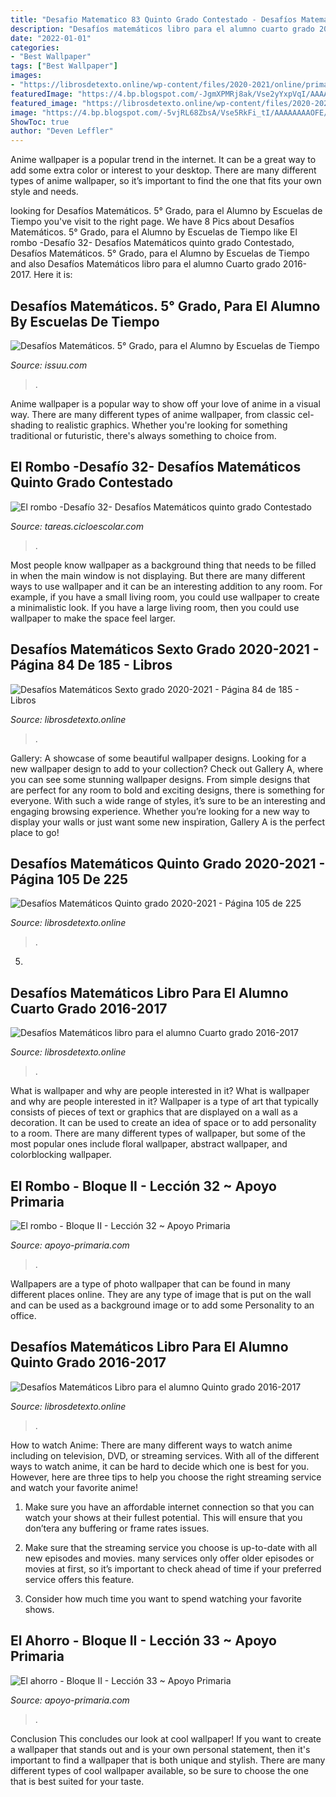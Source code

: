 ```yaml
---
title: "Desafio Matematico 83 Quinto Grado Contestado - Desafíos Matemáticos Quinto Grado 2020-2021"
description: "Desafíos matemáticos libro para el alumno cuarto grado 2016-2017"
date: "2022-01-01"
categories:
- "Best Wallpaper"
tags: ["Best Wallpaper"]
images:
- "https://librosdetexto.online/wp-content/files/2020-2021/online/primaria/quinto/desafios/105.jpg"
featuredImage: "https://4.bp.blogspot.com/-JgmXPMRj8ak/Vse2yYxpVqI/AAAAAAAAOEk/c0GiKtNQxLQ/s1600/de..22.png"
featured_image: "https://librosdetexto.online/wp-content/files/2020-2021/online/primaria/sexto/desafios/084.jpg"
image: "https://4.bp.blogspot.com/-5vjRL68ZbsA/Vse5RkFi_tI/AAAAAAAAOFE/8vv7CsIABq0/s1600/de..24.png"
ShowToc: true
author: "Deven Leffler"
---
```



Anime wallpaper is a popular trend in the internet. It can be a great way to add some extra color or interest to your desktop. There are many different types of anime wallpaper, so it’s important to find the one that fits your own style and needs.

	

		
looking for Desafíos Matemáticos. 5° Grado, para el Alumno by Escuelas de Tiempo you've visit to the right page. We have 8 Pics about Desafíos Matemáticos. 5° Grado, para el Alumno by Escuelas de Tiempo like El rombo -Desafío 32- Desafíos Matemáticos quinto grado Contestado, Desafíos Matemáticos. 5° Grado, para el Alumno by Escuelas de Tiempo and also Desafíos Matemáticos libro para el alumno Cuarto grado 2016-2017. Here it is:
		
    
## Desafíos Matemáticos. 5° Grado, Para El Alumno By Escuelas De Tiempo

<img loading=lazy src="https://image.isu.pub/140111220039-c64b851e246a9887e9431887cda63b2d/jpg/page_162.jpg" onerror="this.onerror=null;this.src='https://tse1.mm.bing.net/th?id=OIP.QgOU-qyaryDOE74gUvVdPAHaJm&amp;pid=15.1';" alt="Desafíos Matemáticos. 5° Grado, para el Alumno by Escuelas de Tiempo">

_Source: issuu.com_

>. 

	

Anime wallpaper is a popular way to show off your love of anime in a visual way. There are many different types of anime wallpaper, from classic cel-shading to realistic graphics. Whether you're looking for something traditional or futuristic, there's always something to choice from.

    
## El Rombo -Desafío 32- Desafíos Matemáticos Quinto Grado Contestado

<img loading=lazy src="https://2.bp.blogspot.com/-K6fJm0YsYbs/WhY8JyL-gYI/AAAAAAAAAKI/p8oLxZBqiuEWgW5TUZs4xxhLf0eHGsNbgCK4BGAYYCw/s1600/el_rombo_pagina71.jpg" onerror="this.onerror=null;this.src='https://tse1.mm.bing.net/th?id=OIP.XbA0mrd4AoQIZvgoitACCAHaJx&amp;pid=15.1';" alt="El rombo -Desafío 32- Desafíos Matemáticos quinto grado Contestado">

_Source: tareas.cicloescolar.com_

>. 

	

Most people know wallpaper as a background thing that needs to be filled in when the main window is not displaying. But there are many different ways to use wallpaper and it can be an interesting addition to any room. For example, if you have a small living room, you could use wallpaper to create a minimalistic look. If you have a large living room, then you could use wallpaper to make the space feel larger.

    
## Desafíos Matemáticos Sexto Grado 2020-2021 - Página 84 De 185 - Libros

<img loading=lazy src="https://librosdetexto.online/wp-content/files/2020-2021/online/primaria/sexto/desafios/084.jpg" onerror="this.onerror=null;this.src='https://tse4.mm.bing.net/th?id=OIP.Q4J2sT7nN26Sa-2zT8NidgHaJw&amp;pid=15.1';" alt="Desafíos Matemáticos Sexto grado 2020-2021 - Página 84 de 185 - Libros">

_Source: librosdetexto.online_

>. 

	

Gallery: A showcase of some beautiful wallpaper designs.
Looking for a new wallpaper design to add to your collection? Check out Gallery A, where you can see some stunning wallpaper designs. From simple designs that are perfect for any room to bold and exciting designs, there is something for everyone. With such a wide range of styles, it’s sure to be an interesting and engaging browsing experience. Whether you’re looking for a new way to display your walls or just want some new inspiration, Gallery A is the perfect place to go!





	
	
    
## Desafíos Matemáticos Quinto Grado 2020-2021 - Página 105 De 225

<img loading=lazy src="https://librosdetexto.online/wp-content/files/2020-2021/online/primaria/quinto/desafios/105.jpg" onerror="this.onerror=null;this.src='https://tse1.mm.bing.net/th?id=OIP.7ZPwAZsu8v0BWQ8KnHHDkQHaJw&amp;pid=15.1';" alt="Desafíos Matemáticos Quinto grado 2020-2021 - Página 105 de 225">

_Source: librosdetexto.online_

>. 

	

5.

    
## Desafíos Matemáticos Libro Para El Alumno Cuarto Grado 2016-2017

<img loading=lazy src="https://www.librosdetexto.online/wp-content/uploads/online/2016-2017/cuarto/desafios-alumno/pagina66.jpg" onerror="this.onerror=null;this.src='https://tse4.mm.bing.net/th?id=OIP.9HOAq6gzjOHgJ42w-2U5NgHaJx&amp;pid=15.1';" alt="Desafíos Matemáticos libro para el alumno Cuarto grado 2016-2017">

_Source: librosdetexto.online_

>. 

	

What is wallpaper and why are people interested in it?
What is wallpaper and why are people interested in it?
Wallpaper is a type of art that typically consists of pieces of text or graphics that are displayed on a wall as a decoration. It can be used to create an idea of space or to add personality to a room. There are many different types of wallpaper, but some of the most popular ones include floral wallpaper, abstract wallpaper, and colorblocking wallpaper.

    
## El Rombo - Bloque II - Lección 32 ~ Apoyo Primaria

<img loading=lazy src="https://4.bp.blogspot.com/-JgmXPMRj8ak/Vse2yYxpVqI/AAAAAAAAOEk/c0GiKtNQxLQ/s1600/de..22.png" onerror="this.onerror=null;this.src='https://tse3.mm.bing.net/th?id=OIP.vejJHo2AOE-3VHV29k4uVgHaJw&amp;pid=15.1';" alt="El rombo - Bloque II - Lección 32 ~ Apoyo Primaria">

_Source: apoyo-primaria.com_

>. 

	



Wallpapers are a type of photo wallpaper that can be found in many different places online. They are any type of image that is put on the wall and can be used as a background image or to add some Personality to an office.

    
## Desafíos Matemáticos Libro Para El Alumno Quinto Grado 2016-2017

<img loading=lazy src="https://librosdetexto.online/wp-content/uploads/online/2016-2017/quinto/desafios-alumno/pagina87.jpg" onerror="this.onerror=null;this.src='https://tse2.mm.bing.net/th?id=OIP.OA9Tl_gzBRET7OWQsMcdHQHaJx&amp;pid=15.1';" alt="Desafíos Matemáticos Libro para el alumno Quinto grado 2016-2017">

_Source: librosdetexto.online_

>. 

	

How to watch Anime: There are many different ways to watch anime including on television, DVD, or streaming services.
With all of the different ways to watch anime, it can be hard to decide which one is best for you. However, here are three tips to help you choose the right streaming service and watch your favorite anime!
1. Make sure you have an affordable internet connection so that you can watch your shows at their fullest potential. This will ensure that you don’tera any buffering or frame rates issues.

2. Make sure that the streaming service you choose is up-to-date with all new episodes and movies. many services only offer older episodes or movies at first, so it’s important to check ahead of time if your preferred service offers this feature.

3. Consider how much time you want to spend watching your favorite shows.

    
## El Ahorro - Bloque II - Lección 33 ~ Apoyo Primaria

<img loading=lazy src="https://4.bp.blogspot.com/-5vjRL68ZbsA/Vse5RkFi_tI/AAAAAAAAOFE/8vv7CsIABq0/s1600/de..24.png" onerror="this.onerror=null;this.src='https://tse2.mm.bing.net/th?id=OIP._Pam_WtZBha0mqvA3zI65QHaJw&amp;pid=15.1';" alt="El ahorro - Bloque II - Lección 33 ~ Apoyo Primaria">

_Source: apoyo-primaria.com_

>. 

	

Conclusion
This concludes our look at cool wallpaper! If you want to create a wallpaper that stands out and is your own personal statement, then it's important to find a wallpaper that is both unique and stylish. There are many different types of cool wallpaper available, so be sure to choose the one that is best suited for your taste.

